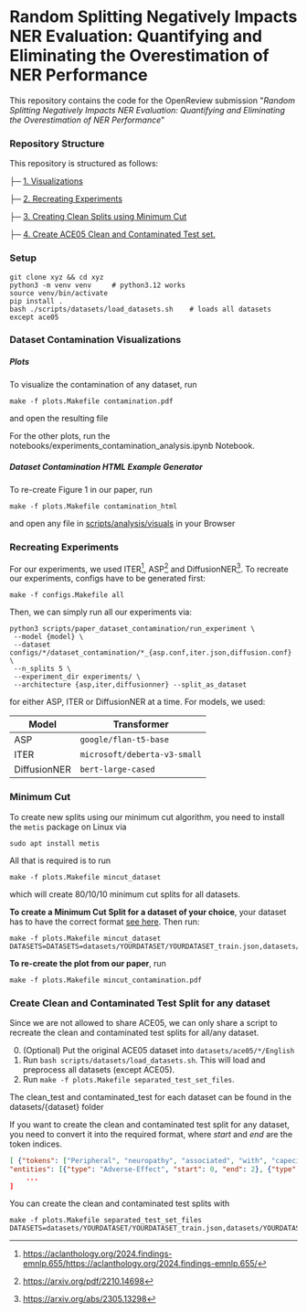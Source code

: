 # Random Splitting Negatively Impacts NER Evaluation: Quantifying and Eliminating the Overestimation of NER Performance

This repository contains the code for the OpenReview submission "*Random Splitting Negatively Impacts NER Evaluation:
Quantifying and Eliminating the Overestimation of NER Performance*"

### Repository Structure

This repository is structured as follows:

├─ [1. Visualizations](#dataset-contamination-visualizations)

├─ [2. Recreating Experiments](#recreating-experiments)

├─ [3. Creating Clean Splits using Minimum Cut](#minimum-cut)

├─ [4. Create ACE05 Clean and Contaminated Test set.](#create-clean-and-contaminated-test-split-for-any-dataset)



### Setup

```shell
git clone xyz && cd xyz
python3 -m venv venv     # python3.12 works   
source venv/bin/activate
pip install .
bash ./scripts/datasets/load_datasets.sh    # loads all datasets except ace05
```
### Dataset Contamination Visualizations

##### Plots

To visualize the contamination of any dataset, run
```shell
make -f plots.Makefile contamination.pdf
```
and open the resulting file

For the other plots, run the notebooks/experiments_contamination_analysis.ipynb Notebook.

##### Dataset Contamination HTML Example Generator

To re-create Figure 1 in our paper, run
```shell
make -f plots.Makefile contamination_html
```
and open any file in [scripts/analysis/visuals](scripts/analysis/visuals) in your Browser


### Recreating Experiments

For our experiments, we used ITER[^iter], ASP[^asp] and DiffusionNER[^diff].
To recreate our experiments, configs have to be generated first:

```shell
make -f configs.Makefile all
```

Then, we can simply run all our experiments via:

```shell
python3 scripts/paper_dataset_contamination/run_experiment \
 --model {model} \
 --dataset configs/*/dataset_contamination/*_{asp.conf,iter.json,diffusion.conf} \
 --n_splits 5 \
 --experiment_dir experiments/ \
 --architecture {asp,iter,diffusionner} --split_as_dataset
```

for either ASP, ITER or DiffusionNER at a time.
For models, we used:

| Model        | Transformer                  |
|--------------|------------------------------|
| ASP          | `google/flan-t5-base`        |
| ITER         | `microsoft/deberta-v3-small` |
| DiffusionNER | `bert-large-cased`           |

[^iter]: https://aclanthology.org/2024.findings-emnlp.655/https://aclanthology.org/2024.findings-emnlp.655/

[^asp]: https://arxiv.org/pdf/2210.14698

[^diff]: https://arxiv.org/abs/2305.13298

### Minimum Cut

To create new splits using our minimum cut algorithm, you need to install the `metis` package on Linux via

```shell
sudo apt install metis
```

All that is required is to run

```shell
make -f plots.Makefile mincut_dataset
```

which will create 80/10/10 minimum cut splits for all datasets.

**To create a Minimum Cut Split for a dataset of your choice**, your dataset has to have the correct format [see here](#create-clean-and-contaminated-test-split-for-any-dataset).
Then run:
```shell
make -f plots.Makefile mincut_dataset DATASETS=DATASETS=datasets/YOURDATASET/YOURDATASET_train.json,datasets/YOURDATASET/YOURDATASET_dev.json,datasets/YOURDATASET/YOURDATASET_test.json,YOURDATASET
```

**To re-create the plot from our paper**, run
```shell
make -f plots.Makefile mincut_contamination.pdf
```


### Create Clean and Contaminated Test Split for any dataset

Since we are not allowed to share ACE05, we can only share a script to recreate the clean
and contaminated test splits for all/any dataset.

0. (Optional) Put the original ACE05 dataset into `datasets/ace05/*/English`
1. Run `bash scripts/datasets/load_datasets.sh`. This will load and preprocess all datasets (except ACE05).
2. Run `make -f plots.Makefile separated_test_set_files`.

The clean_test and contaminated_test for each dataset can be found in the datasets/{dataset} folder

If you want to create the clean and contaminated test split for any dataset, you need to convert it into the required format,
where *start* and *end* are the token indices.
```json
[ {"tokens": ["Peripheral", "neuropathy", "associated", "with", "capecitabine", "."],
"entities": [{"type": "Adverse-Effect", "start": 0, "end": 2}, {"type": "Drug", "start": 4, "end": 5}],
    ...
]
```

You can create the clean and contaminated test splits with
```shell
make -f plots.Makefile separated_test_set_files DATASETS=datasets/YOURDATASET/YOURDATASET_train.json,datasets/YOURDATASET/YOURDATASET_test.json,YOURDATASET
```
